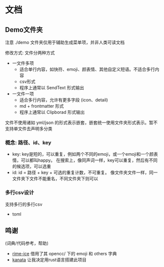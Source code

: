 # 文档

## Demo文件夹

注意 ./demo 文件夹仅用于辅助生成菜单项，并非人类可读文档

修改方式: 文件分两种方式

- 一文件多项
  - 适合单行内容，如快符、emoji、颜表情、其他自定义短语。不适合多行内容
  - csv形式
  - 程序上通常以 SendText 形式输出
- 一文件一项
  - 适合多行内容，允许有更多字段 (icon、detail)
  - md + frontmatter 形式
  - 程序上通常以 Clipborad 形式输出

文件不使用诸如 yml/json 的形式表示嵌套，嵌套统一使用文件夹形式表示。暂不支持单文件去声明多分类

### 概念: 路径、id、key

- key:
  key是短的，可以重复，例如两个不同的emoji，或一个emoji和一个颜表情，可以都叫happy。
  在搜索上，像同声词一样，key可以重复，然后有不同的候选项，可以选重
- id:
  id = 路径 + key + 可选的重复计数，不可重复。
  像文件夹文件一样，同一文件夹下文件不能重名，不同文件夹下则可以

### 多行csv设计

支持多行的多行csv

- toml

## 鸣谢

(词典/代码参考，帮助)

- [rime-ice](https://github.com/iDvel/rime-ice) 借用了其 opencc/ 下的 emoji 和 others 字典
- [kanata](https://github.com/jtroo/kanata) 让我决定用rust语言搭建此项目
